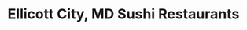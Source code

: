 ---
layout: city
title: Ellicott City, MD Sushi Restaurants
permalink: /maryland/ellicott-city/
stateAbbr: MD
stateName: Maryland
cityName: Ellicott City

---
